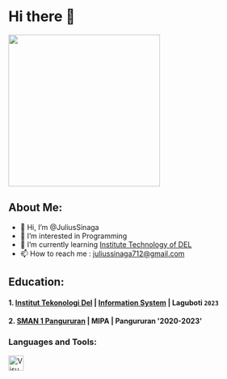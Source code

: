 # Hi there 👋

<img src="https://encrypted-tbn0.gstatic.com/images?q=tbn:ANd9GcTk-4Cs05hMlttgk2jZELpGfkXsDLOLD6qyQiT9yGo16Ur54gaRs3gUwKRU&s=10" width="300px">

## About Me:

- 👋 Hi, I’m @JuliusSinaga
- 👀 I’m interested in Programming
- 🌱 I’m currently learning [Institute Technology of DEL](https://www.del.ac.id/) 
- 📫 How to reach me : juliussinaga712@gmail.com

## Education:

#### 1. [Institut Tekonologi Del](https://www.del.ac.id/) | [Information System](https://www.del.ac.id/?page_id=3534) | Laguboti `2023`
#### 2. [SMAN 1 Pangururan](https://infosekolah.net/cari/sekolah/SMAN-1-PANGURURAN-Kec.-Pangururan-Prov.-Sumatera-Utara/f6283652e7cff259426ada551fb85899ea32906e/) | MIPA | Pangururan '2020-2023'

### Languages and Tools:

<img align="left" alt="VisualStudioCode" width="30px" src="https://cdn.jsdelivr.net/gh/devicons/devicon/icons/vscode/vscode-original.svg" style="padding-right:10px;" />
